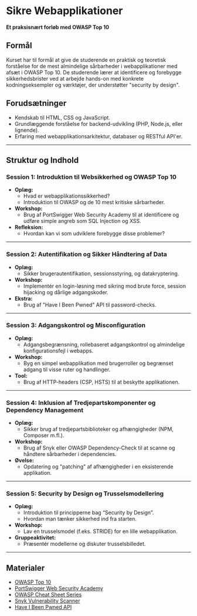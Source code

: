 # Sikre Webapplikationer  

**Et praksisnært forløb med OWASP Top 10**

## Formål
Kurset har til formål at give de studerende en praktisk og teoretisk forståelse for de mest almindelige sårbarheder i webapplikationer med afsæt i OWASP Top 10. De studerende lærer at identificere og forebygge sikkerhedsbrister ved at arbejde hands-on med konkrete kodningseksempler og værktøjer, der understøtter "security by design".

## Forudsætninger
- Kendskab til HTML, CSS og JavaScript.
- Grundlæggende forståelse for backend-udvikling (PHP, Node.js, eller lignende).
- Erfaring med webapplikationsarkitektur, databaser og RESTful API'er.

---

## Struktur og Indhold  

### Session 1: Introduktion til Websikkerhed og OWASP Top 10
- **Oplæg:** 
  - Hvad er webapplikationssikkerhed?
  - Introduktion til OWASP og de 10 mest kritiske sårbarheder.
- **Workshop:** 
  - Brug af PortSwigger Web Security Academy til at identificere og udføre simple angreb som SQL Injection og XSS.
- **Refleksion:** 
  - Hvordan kan vi som udviklere forebygge disse problemer?

---

### Session 2: Autentifikation og Sikker Håndtering af Data
- **Oplæg:** 
  - Sikker brugerautentifikation, sessionsstyring, og datakryptering.
- **Workshop:** 
  - Implementér en login-løsning med sikring mod brute force, session hijacking og dårlige adgangskoder.
- **Ekstra:** 
  - Brug af "Have I Been Pwned" API til password-checks.

---

### Session 3: Adgangskontrol og Misconfiguration
- **Oplæg:** 
  - Adgangsbegrænsning, rollebaseret adgangskontrol og almindelige konfigurationsfejl i webapps.
- **Workshop:** 
  - Byg en simpel webapplikation med brugerroller og begrænset adgang til visse ruter og handlinger.
- **Tool:** 
  - Brug af HTTP-headers (CSP, HSTS) til at beskytte applikationen.

---

### Session 4: Inklusion af Tredjepartskomponenter og Dependency Management
- **Oplæg:** 
  - Sikker brug af tredjepartsbiblioteker og afhængigheder (NPM, Composer m.fl.).
- **Workshop:** 
  - Brug af Snyk eller OWASP Dependency-Check til at scanne og håndtere sårbarheder i dependencies.
- **Øvelse:** 
  - Opdatering og "patching" af afhængigheder i en eksisterende applikation.

---

### Session 5: Security by Design og Trusselsmodellering
- **Oplæg:** 
  - Introduktion til principperne bag “Security by Design”.
  - Hvordan man tænker sikkerhed ind fra starten.
- **Workshop:** 
  - Lav en trusselsmodel (f.eks. STRIDE) for en lille webapplikation.
- **Gruppeaktivitet:** 
  - Præsentér modellerne og diskuter trusselsbilledet.

---

## Materialer
- [OWASP Top 10](https://owasp.org/Top10/)
- [PortSwigger Web Security Academy](https://portswigger.net/web-security)
- [OWASP Cheat Sheet Series](https://cheatsheetseries.owasp.org/)
- [Snyk Vulnerability Scanner](https://snyk.io)
- [Have I Been Pwned API](https://haveibeenpwned.com/API)